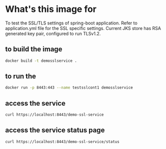 # What's this image for

To test the SSL/TLS settings of spring-boot application. Refer to application.yml file for the SSL specific settings. Current JKS store has RSA generated key pair, configured to run TLSv1.2.

## to build the image
```sh
docker build -t demosslservice .
```

## to run the 
```sh
docker run -p 8443:443 --name testsslcont1 demosslservice
```

## access the service
```sh
curl https://localhost:8443/demo-ssl-service
```

## access the service status page
```sh
curl https://localhost:8443/demo-ssl-service/status
```